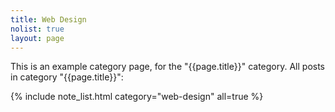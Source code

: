 ```yaml
---
title: Web Design
nolist: true
layout: page
---
```


This is an example category page, for the "{{page.title}}" category.
All posts in category "{{page.title}}":

{% include note_list.html category="web-design" all=true %}